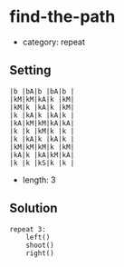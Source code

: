 # find-the-path
- category: repeat

## Setting

```
|b |bA|b |bA|b |
|kM|kM|kA|k |kM|
|kM|k |kA|k |kM|
|k |kA|k |kA|k |
|kA|kM|kM|kA|kA|
|k |k |kM|k |k |
|k |kA|k |kA|k |
|kM|kM|kM|k |kM|
|kA|k |kA|kM|kA|
|k |k |kS|k |k |
```

- length: 3

## Solution

```
repeat 3:
    left()
    shoot()
    right()
```
